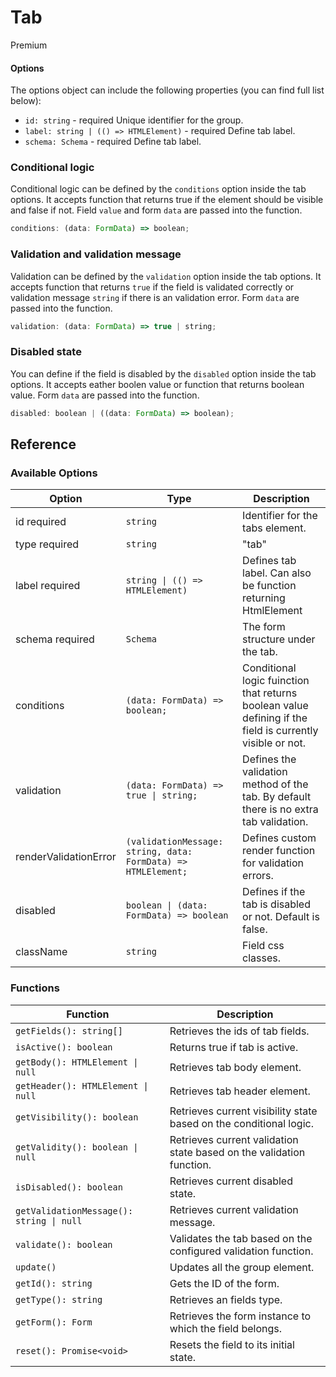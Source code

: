 # Tab

<span class="badge primary">Premium</span>

#### Options

The options object can include the following properties (you can find full list below):

- `id: string` - <span class="badge warning">required</span> Unique identifier for the group.
- `label: string | (() => HTMLElement)` - <span class="badge warning">required</span> Define tab label.
- `schema: Schema` - <span class="badge warning">required</span> Define tab label.

### Conditional logic

Conditional logic can be defined by the `conditions` option inside the tab options. It accepts function that returns true if the element should be visible and false if not. Field `value` and form `data` are passed into the function.

```js
conditions: (data: FormData) => boolean;
```

### Validation and validation message

Validation can be defined by the `validation` option inside the tab options. It accepts function that returns `true` if the field is validated correctly or validation message `string` if there is an validation error. Form `data` are passed into the function.

```js
validation: (data: FormData) => true | string;
```

### Disabled state

You can define if the field is disabled by the `disabled` option inside the tab options. It accepts eather boolen value or function that returns boolean value. Form `data` are passed into the function.

```js
disabled: boolean | ((data: FormData) => boolean);
```

## Reference

### Available Options

<table>
  <thead>
    <tr>
      <th>Option</th>
      <th>Type</th>
      <th>Description</th>
    </tr>
  </thead>
  <tbody>
    <tr>
      <td>id <span class="badge warning">required</span></td>
      <td><code>string</code></td>
      <td>Identifier for the tabs element.</td>
    </tr>
    <tr>
      <td>type <span class="badge warning">required</span></td>
      <td><code>string</code></td>
      <td>"tab"</td>
    </tr>
    <tr>
      <td>label <span class="badge warning">required</span></td>
      <td><code>string | (() => HTMLElement)</code></td>
      <td>Defines tab label. Can also be function returning HtmlElement</td>
    </tr>
    <tr>
      <td>schema <span class="badge warning">required</span></td>
      <td><code>Schema</code></td>
      <td>The form structure under the tab.</td>
    </tr>
    <tr>
      <td>conditions</td>
      <td><code>(data: FormData) => boolean;</code></td>
      <td>Conditional logic fuinction that returns boolean value defining if the field is currently visible or not.</td>
    </tr>
    <tr>
      <td>validation</td>
      <td><code>(data: FormData) => true | string;</code></td>
      <td>Defines the validation method of the tab. By default there is no extra tab validation.</td>
    </tr>
    <tr>
      <td>renderValidationError</td>
      <td><code>(validationMessage: string, data: FormData) => HTMLElement;</code></td>
      <td>Defines custom render function for validation errors.</td>
    </tr>
    <tr>
      <td>disabled</td>
      <td><code>boolean | (data: FormData) => boolean</code></td>
      <td>Defines if the tab is disabled or not. Default is false.</td>
    </tr>
    <tr>
      <td>className</td>
      <td><code>string</code></td>
      <td>Field css classes.</td>
    </tr>
  </tbody>
</table>

### Functions

<table>
  <thead>
    <tr>
      <th>Function</th>
      <th>Description</th>
    </tr>
  </thead>
  <tbody>
    <tr>
      <td><code>getFields(): string[]</code></td>
      <td>Retrieves the ids of tab fields.</td>
    </tr>
    <tr>
      <td><code>isActive(): boolean</code></td>
      <td>Returns true if tab is active.</td>
    </tr>
    <tr>
      <td><code>getBody(): HTMLElement | null</code></td>
      <td>Retrieves tab body element.</td>
    </tr>
    <tr>
      <td><code>getHeader(): HTMLElement | null</code></td>
      <td>Retrieves tab header element.</td>
    </tr>
    <tr>
      <td><code>getVisibility(): boolean</code></td>
      <td>Retrieves current visibility state based on the conditional logic.</td>
    </tr>
    <tr>
      <td><code>getValidity(): boolean | null</code></td>
      <td>Retrieves current validation state based on the validation function.</td>
    </tr>
    <tr>
      <td><code>isDisabled(): boolean</code></td>
      <td>Retrieves current disabled state.</td>
    </tr>
    <tr>
      <td><code>getValidationMessage(): string | null</code></td>
      <td>Retrieves current validation message.</td>
    </tr>
    <tr>
      <td><code>validate(): boolean</code></td>
      <td>Validates the tab based on the configured validation function.</td>
    </tr>
    <tr>
      <td><code>update()</code></td>
      <td>Updates all the group element.</td>
    </tr>
    <tr>
      <td><code>getId(): string</code></td>
      <td>Gets the ID of the form.</td>
    </tr>
    <tr>
      <td><code>getType(): string</code></td>
      <td>Retrieves an fields type.</td>
    </tr>
    <tr>
      <td><code>getForm(): Form</code></td>
      <td>Retrieves the form instance to which the field belongs.</td>
    </tr>
    <tr>
      <td><code>reset(): Promise&lt;void&gt;</code></td>
      <td>Resets the field to its initial state.</td>
    </tr>
  </tbody>
</table>
